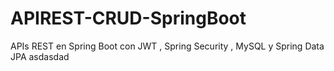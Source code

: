 # APIREST-CRUD-SpringBoot
APIs REST en Spring Boot con JWT , Spring Security , MySQL y Spring Data JPA
asdasdad